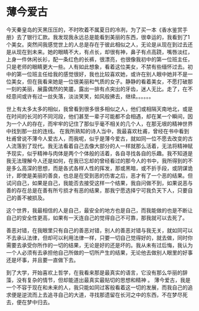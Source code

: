 # 薄今爱古

今天秦皇岛的天黑压压的，不时吹着不属夏日的冷冽，为了买一本《香水鉴赏手册》去了银行汇款。我发现我永远总是能看到美丽的东西，很幸运的，我看到了1个美女。突然间我感觉世上的人总是存在于彼此相似之人，无论是从现在到过去还是从现在到未来。她的眼睛不大，有点长，却很有神，鼻子有点高跷，嘴唇淡红，上身一件休闲长衫，配一条红色的长裤，很漂亮，也很像我初中的第一位班主任，只是老师的眼睛更大一些。人有如此想象，看着这位美女，不禁有些缅怀过去。初中的第一位班主任给我的感觉很好，我也比较喜欢她，或许在别人眼中她并不是一位美女，但在我看来她是一位很美丽和气质的女子。静静的看着美女，不愿打破那一刻的美丽，展露偶然的笑靥，露出一排有点突出的牙齿，迷人无比。走了，在不经意间或许有过一丝失落，淡淡笑笑，如风般拂去，继续。。。。。。

世上有太多太多的相似，我曾看到很多很多相似之人，他们或相隔天南地北，或是在时间的长河的不同河段，他们甚至一辈子可能都不会相遇，却在某一个瞬间，因为一个人的存在，而牢牢的记住了那似乎毫不相关的几个人，在那无垠的精神世界中找到那一丝的连线。
在我所熟知的诗人当中，我最喜欢杜甫，曾经在书中看到杜甫曾说不薄今人爱古人，而我呢，似乎是薄今爱古，就如同一位不愿去改变的古人流落到了现代。我无法看着自己去像大部分的人一样就那么活着，无法将精神赋予现实，似乎精神与肉体是两个个体般的活着，各自寻找各自的乐趣。我不知道是我无法理解今人还是如何，在我已忘却的曾经看过的那今人的书中，我所得到的不是多么高深的思想，而是各式各样人性的挥发，那或黑暗，或不折手段，或阴谋诡计，即使是美丽的善良，也总是在受到恶的伤害之后，恶才有了一个恶的结果。但试问自己，如果是自己，我能否去接受这样一个结果，我自问做不到，如果说恶与善的存在总是在善有所亏损才有恶的结果，那我宁愿选择宁可我负天下人，只要自己的善不被损及。

这个世界，我最相信的人是自己，最安全的地方也是自己，而我能做的也是不断让自己的安全性更高，如果有一天连自己的觉得自己不可靠，那我就可以去死了。

善恶对错，在我眼里只有自己的善恶对错，别人的善恶对错与我无关，就如同可以不去承认法律，但却可以利用法律一样，只要一切自己觉得好的，就去做，同时你需要去承受你所作的一切的结果，无论是好的还是坏的。我从未有过后悔，我认为一个人必须有去承担他自己所做的一切所产生的结果，无论他去做别人眼里的好事还是坏事，并且要一直做下去。

到了大学，开始喜欢上哲学，在我看来那是最真实的语言，它没有那么华丽的辞藻，没有复杂的情节，但却能道出最真实最贴切的思想和精神
。
薄今爱古，我是一个不容于现在和未来的人，我只能如同过客般看着这一切的发展，而我自己的追求便是逆流而上去追寻自己的大道，寻找那遗留在长河之中的东西，不在梦尽死去，便在梦中归去。